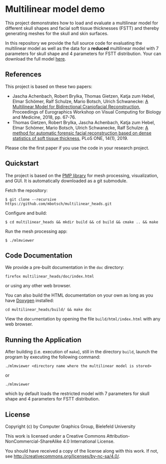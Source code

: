 # Multilinear model demo

This project demonstrates how to load and evaluate a multilinear model for different skull shapes and facial soft tissue thicknesses (FSTT) and thereby generating meshes for the skull and skin surfaces.

In this repository we provide the full source code for evaluating the multilinear model as well as the data for a  **reduced** multilinear model with 7 parameters for skull shape and 4 parameters for FSTT distribution. Your can download the full model [here](https://pub.uni-bielefeld.de/record/2930619).


## References

This project is based on these two papers:
- Jascha Achenbach, Robert Brylka, Thomas Gietzen, Katja zum Hebel, Elmar Schömer, Ralf Schulze, Mario Botsch, Ulrich Schwanecke:
  [A Multilinear Model for Bidirectional Craniofacial Reconstruction](http://graphics.uni-bielefeld.de/publications/vcbm18.pdf),
  Proceedings of Eurographics Workshop on Visual Computing for Biology and Medicine, 2018, pp. 67-76.
- Thomas Gietzen, Robert Brylka, Jascha Achenbach, Katja zum Hebel, Elmar Schömer, Mario Botsch, Ulrich Schwanecke, Ralf Schulze:
  [A method for automatic forensic facial reconstruction based on dense statistics of soft tissue thickness](https://journals.plos.org/plosone/article?id=10.1371/journal.pone.0210257),
  PLoS ONE, 14(1), 2019. 

Please cite the first paper if you use the code in your research project.


## Quickstart

The project is based on the [PMP library](http://www.pmp-library.org/) for mesh processing, visualization, and GUI. It is automatically downloaded as a git submodule.

Fetch the repository:

    $ git clone --recursive https://github.com/mbotsch/multilinear_heads.git

Configure and build:

    $ cd multilinear_heads && mkdir build && cd build && cmake .. && make

Run the mesh processing app:

    $ ./mlmviewer


## Code Documentation

We provide a pre-built documentation in the `doc` directory:

    firefox multilinear_heads/doc/index.html

or using any other web browser.

You can also build the HTML documentation on your own as long as you have [Doxygen](www.doxygen.org/) installed:

    cd multilinear_heads/build/ && make doc

View the documentation by opening the file `build/html/index.html` with any web browser.


## Running the Application

After building (i.e. execution of `make`), still in the directory `build`, launch the program by executing the following command:

    ./mlmviewer <directory name where the multilinear model is stored>

or

    ./mlmviewer

which by default loads the restricted model with 7 parameters for skull shape and 4 parameters for FSTT distribution.


## License

Copyright (c) by Computer Graphics Group, Bielefeld University

This work is licensed under a
Creative Commons Attribution-NonCommercial-ShareAlike 4.0 International License.

You should have received a copy of the license along with this
work. If not, see <http://creativecommons.org/licenses/by-nc-sa/4.0/>.
